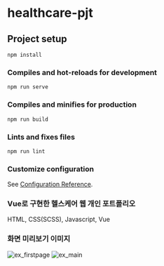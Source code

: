 # healthcare-pjt

## Project setup
```
npm install
```

### Compiles and hot-reloads for development
```
npm run serve
```

### Compiles and minifies for production
```
npm run build
```

### Lints and fixes files
```
npm run lint
```

### Customize configuration
See [Configuration Reference](https://cli.vuejs.org/config/).


### Vue로 구현한 헬스케어 웹 개인 포트폴리오
HTML, CSS(SCSS), Javascript, Vue

### 화면 미리보기 이미지
![ex_firstpage](https://media.vlpt.us/images/soompy/post/bf93705c-4e58-4c6e-ab3a-1c253449c0cb/20210927_104757.png)
![ex_main](https://media.vlpt.us/images/soompy/post/3c4d6aff-c22c-4242-89ff-dd34b508afa2/20210927_104918.png)

